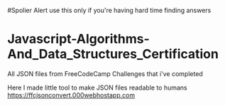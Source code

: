 #Spolier Alert use this only if you're having hard time finding answers
# Javascript-Algorithms-And_Data_Structures_Certification
All JSON files from FreeCodeCamp Challenges that i've completed

Here I made little tool to make JSON files readable to humans
https://ffcjsonconvert.000webhostapp.com

